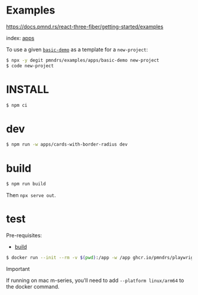 # Examples

https://docs.pmnd.rs/react-three-fiber/getting-started/examples

index: [apps](apps)

To use a given [`basic-demo`](apps/basic-demo) as a template for a `new-project`:

```sh
$ npx -y degit pmndrs/examples/apps/basic-demo new-project
$ code new-project
```

# INSTALL

```sh
$ npm ci
```

# dev

```sh
$ npm run -w apps/cards-with-border-radius dev
```

# build

```sh
$ npm run build
```

Then `npx serve out`.

# test

Pre-requisites:

- [build](#build)

```sh
$ docker run --init --rm -v $(pwd):/app -w /app ghcr.io/pmndrs/playwright:main npm test
```

> [!IMPORTANT]
> If running on mac m-series, you'll need to add `--platform linux/arm64` to the docker command.
